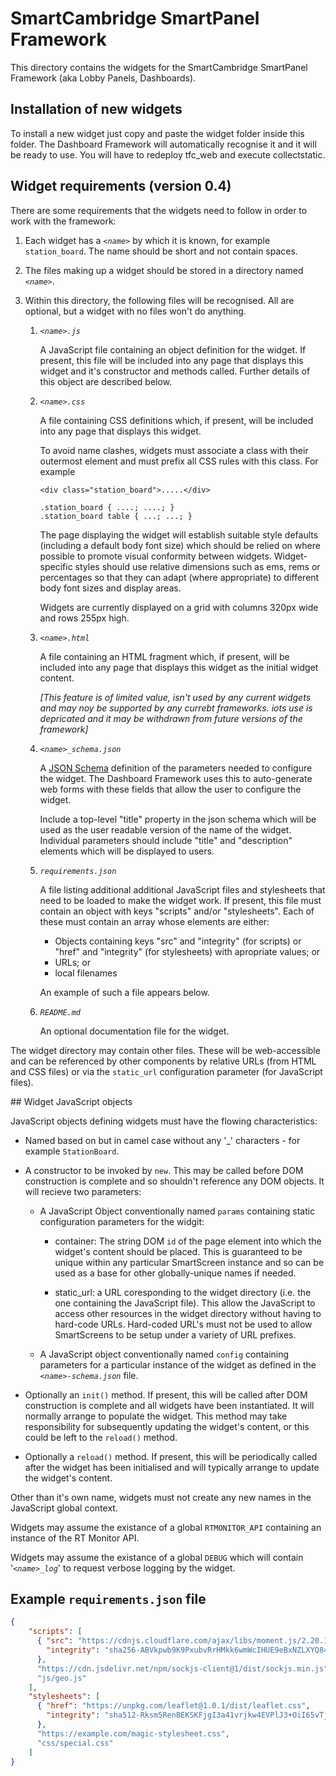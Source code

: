 # SmartCambridge SmartPanel Framework

This directory contains the widgets for the SmartCambridge SmartPanel
Framework (aka Lobby Panels, Dashboards).

## Installation of new widgets

To install a new widget just copy and paste the widget folder inside
this folder. The Dashboard Framework will automatically recognise it and
it will be ready to use. You will have to redeploy tfc_web and execute
collectstatic.

## Widget requirements (version 0.4)

There are some requirements that the widgets need to follow in order to
work with the framework:

1. Each widget has a _`<name>`_ by which it is known, for example
`station_board`. The name should be short and not contain spaces.

2. The files making up a widget should be stored in a directory named
_`<name>`_.

3. Within this directory, the following files will be recognised. All
are optional, but a widget with no files won't do anything.

    1. _`<name>.js`_

        A JavaScript file containing an object definition for the
        widget. If present, this file will be included into any page
        that displays this widget and it's constructor and methods called.
        Further details of this object are described below.

    2. _`<name>.css`_

        A file containing CSS definitions which, if present, will be
        included into any page that displays this widget.

        To avoid name clashes, widgets must associate a class _<name>_
        with their outermost element and must prefix all CSS rules with
        this class. For example

        ```
        <div class="station_board">.....</div>

        .station_board { ....; ....; }
        .station_board table { ...; ...; }
        ```

        The page displaying the widget will establish suitable style
        defaults (including a default body font size) which should be
        relied on where possible to promote visual conformity
        between widgets. Widget-specific styles should
        use relative dimensions such as ems, rems or percentages so that
        they can adapt (where appropriate) to different body font sizes
        and display areas.

        Widgets are currently displayed on a grid with columns 320px
        wide and rows 255px high.

    3. _`<name>.html`_

        A file containing an HTML fragment which, if present, will be
        included into any page that displays this widget as the initial
        widget content.

        _[This feature is of limited value, isn't used by any current
        widgets and may noy be supported by any currebt frameworks. iots
        use is depricated and it may be withdrawn from future versions
        of the framework]_

    4. _`<name>_schema.json`_

        A [JSON Schema](http://json-schema.org/) definition of the
        parameters needed to configure the widget. The
        Dashboard Framework uses this to auto-generate web forms with
        these fields that allow the user to  configure the widget.

        Include a top-level "title" property in the json schema which
        will be used as the user readable version of the name of the
        widget. Individual parameters should include "title" and
        "description" elements which will be displayed to users.

    5. _`requirements.json`_

        A file listing additional additional JavaScript files and
        stylesheets that need to be loaded to make the widget work. If
        present, this file must contain an object with keys "scripts"
        and/or "stylesheets". Each of these must contain an array whose
        elements are either:

        * Objects containing keys "src" and "integrity" (for scripts) or
          "href" and "integrity" (for stylesheets) with apropriate
          values; or
        * URLs; or
        * local filenames

        An example of such a file appears below.

    6. _`README.md`_

        An optional documentation file for the widget.

The widget directory may contain other files. These will be
web-accessible and can be referenced by other components by relative URLs
(from HTML and CSS files) or via the `static_url`
configuration parameter (for JavaScript files).

## Widget JavaScript objects

JavaScript objects defining widgets must have the flowing
characteristics:

* Named based on _<name>_ but in camel case without   any '\_'
  characters - for example `StationBoard`.

* A constructor to be invoked by `new`. This may be called
  before DOM construction is complete and so shouldn't
  reference any DOM objects. It will recieve two parameters:

    * A JavaScript Object conventionally named `params` containing
      static configuration parameters for the widgit:

        * container: The string DOM `id` of the page element
          into which the widget's content should be placed. This
          is guaranteed to be unique within any particular
          SmartScreen instance and so can be used as a base for
          other globally-unique names if needed.

        * static_url: a URL coresponding to the widget directory (i.e.
          the one containing the JavaScript file). This allow
          the JavaScript to access other resources in the widget
          directory without having to hard-code URLs. Hard-coded URL's
          must not be used to allow SmartScreens to be setup
          under a variety of URL prefixes.

    * A JavaScript object conventionally named `config` containing
      parameters for a particular instance of the widget as defined
      in the _`<name>-schema.json`_ file.

* Optionally an `init()` method. If present, this will be
  called after DOM construction is complete and all widgets have
  been instantiated. It will normally
  arrange to populate the widget. This method may take
  responsibility for subsequently updating the widget's content, or
  this could be left to the `reload()` method.

* Optionally a `reload()` method. If present, this will be
  periodically called after the widget has been initialised and
  will typically arrange to update the widget's content.

Other than it's own name, widgets must not create any new names in
the JavaScript global context.

Widgets may assume the existance of a global `RTMONITOR_API` containing
an instance of the RT Monitor API.

Widgets may assume the existance of a global `DEBUG` which will contain
'_`<name>_log`_' to request verbose logging by the widget.

## Example `requirements.json` file

```json
{
    "scripts": [
      { "src": "https://cdnjs.cloudflare.com/ajax/libs/moment.js/2.20.1/moment.min.js",
        "integrity": "sha256-ABVkpwb9K9PxubvRrHMkk6wmWcIHUE9eBxNZLXYQ84k="
      },
      "https://cdn.jsdelivr.net/npm/sockjs-client@1/dist/sockjs.min.js",
      "js/geo.js"
    ],
    "stylesheets": [
      { "href": "https://unpkg.com/leaflet@1.0.1/dist/leaflet.css",
        "integrity": "sha512-Rksm5RenBEKSKFjgI3a41vrjkw4EVPlJ3+OiI65vTjIdo9brlAacEuKOiQ5OFh7cOI1bkDwLqdLw3Zg0cRJAAQ=="
      },
      "https://example.com/magic-stylesheet.css",
      "css/special.css"
    ]
}
```
